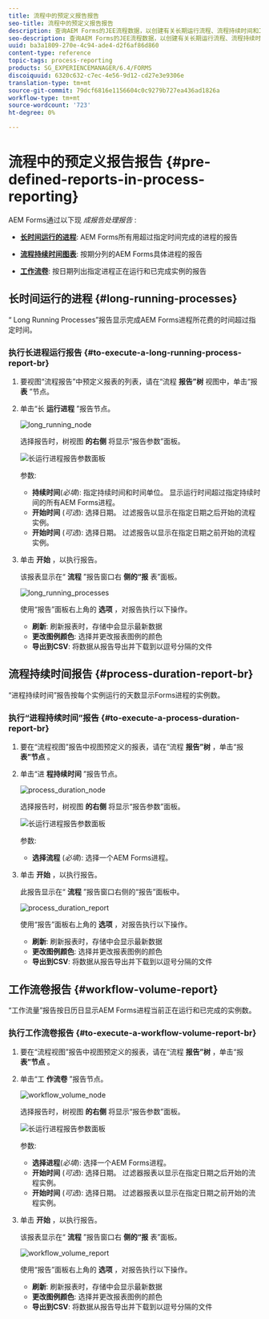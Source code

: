 ```yaml
---
title: 流程中的预定义报告报告
seo-title: 流程中的预定义报告报告
description: 查询AEM Forms的JEE流程数据，以创建有关长期运行流程、流程持续时间和工作流量的报告
seo-description: 查询AEM Forms的JEE流程数据，以创建有关长期运行流程、流程持续时间和工作流量的报告
uuid: ba3a1809-270e-4c94-ade4-d2f6af86d860
content-type: reference
topic-tags: process-reporting
products: SG_EXPERIENCEMANAGER/6.4/FORMS
discoiquuid: 6320c632-c7ec-4e56-9d12-cd27e3e9306e
translation-type: tm+mt
source-git-commit: 79dcf6816e1156604c0c9279b727ea436ad1826a
workflow-type: tm+mt
source-wordcount: '723'
ht-degree: 0%

---
```



# 流程中的预定义报告报告 {#pre-defined-reports-in-process-reporting}

AEM Forms通过以下现 *成报告处理报告* :

* **[长时间运行的进程](/help/forms/using/process-reporting/pre-defined-reports-in-process-reporting.md#p-long-running-processes-p)**: AEM Forms所有用超过指定时间完成的进程的报告

* **[流程持续时间图表](/help/forms/using/process-reporting/pre-defined-reports-in-process-reporting.md#p-process-duration-report-br-p)**: 按期分列的AEM Forms具体进程的报告

* **[工作流卷](/help/forms/using/process-reporting/pre-defined-reports-in-process-reporting.md#p-workflow-volume-report-p)**: 按日期列出指定进程正在运行和已完成实例的报告

## 长时间运行的进程 {#long-running-processes}

“ Long Running Processes”报告显示完成AEM Forms进程所花费的时间超过指定时间。

### 执行长进程运行报告 {#to-execute-a-long-running-process-report-br}

1. 要视图“流程报告”中预定义报表的列表，请在“流程 **报告”树** 视图中，单击“报 **表** ”节点。
1. 单击“长 **运行进程** ”报告节点。

   ![long_running_node](assets/long_running_node.png)

   选择报告时，树视图 **的右侧** 将显示“报告参数”面板。

   ![长运行进程报告参数面板](assets/report_parameters_panel.png)

   参数:

   * **持续时间**(*必填*): 指定持续时间和时间单位。 显示运行时间超过指定持续时间的所有AEM Forms进程。
   * **开始时间** (*可选*): 选择日期。 过滤报告以显示在指定日期之后开始的流程实例。
   * **开始时间** (*可选*): 选择日期。 过滤报告以显示在指定日期之前开始的流程实例。

1. 单击 **开始** ，以执行报告。

   该报表显示在“ **流程** ”报告窗口右 **侧的“报** 表”面板。

   ![long_running_processes](assets/long_running_processes.png)

   使用“报告”面板右上角的 **选项** ，对报告执行以下操作。

   * **刷新**: 刷新报表时，存储中会显示最新数据
   * **更改图例颜色**: 选择并更改报表图例的颜色
   * **导出到CSV**: 将数据从报告导出并下载到以逗号分隔的文件

## 流程持续时间报告 {#process-duration-report-br}

“进程持续时间”报告按每个实例运行的天数显示Forms进程的实例数。

### 执行“进程持续时间”报告 {#to-execute-a-process-duration-report-br}

1. 要在“流程视图”报告中视图预定义的报表，请在“流程 **报告”树** ，单击“报 **表”节点** 。
1. 单击“进 **程持续时间** ”报告节点。

   ![process_duration_node](assets/process_duration_node.png)

   选择报告时，树视图 **的右侧** 将显示“报告参数”面板。

   ![长运行进程报告参数面板](assets/process_duration_params.png)

   参数:

   * **选择流程** (*必填*): 选择一个AEM Forms进程。

1. 单击 **开始** ，以执行报告。

   此报告显示在“ **流程** ”报告窗口右侧的“报告”面板中。

   ![process_duration_report](assets/process_duration_report.png)

   使用“报告”面板右上角的 **选项** ，对报告执行以下操作。

   * **刷新**: 刷新报表时，存储中会显示最新数据
   * **更改图例颜色**: 选择并更改报表图例的颜色
   * **导出到CSV**: 将数据从报告导出并下载到以逗号分隔的文件

## 工作流卷报告 {#workflow-volume-report}

“工作流量”报告按日历日显示AEM Forms进程当前正在运行和已完成的实例数。

### 执行工作流卷报告 {#to-execute-a-workflow-volume-report-br}

1. 要在“流程视图”报告中视图预定义的报表，请在“流程 **报告”树** ，单击“报 **表”节点** 。
1. 单击“工 **作流卷** ”报告节点。

   ![workflow_volume_node](assets/workflow_volume_node.png)

   选择报告时，树视图 **的右侧** 将显示“报告参数”面板。

   ![长运行进程报告参数面板](assets/workflow_volume_params.png)

   参数:

   * **选择进程**(*必填*): 选择一个AEM Forms进程。
   * **开始时间** (*可选*): 选择日期。 过滤器报表以显示在指定日期之后开始的流程实例。
   * **开始时间** (*可选*): 选择日期。 过滤器报表以显示在指定日期之前开始的流程实例。

1. 单击 **开始** ，以执行报告。

   该报表显示在“ **流程** ”报告窗口右 **侧的“报** 表”面板。

   ![workflow_volume_report](assets/workflow_volume_report.png)

   使用“报告”面板右上角的 **选项** ，对报告执行以下操作。

   * **刷新**: 刷新报表时，存储中会显示最新数据
   * **更改图例颜色**: 选择并更改报表图例的颜色
   * **导出到CSV**: 将数据从报告导出并下载到以逗号分隔的文件

